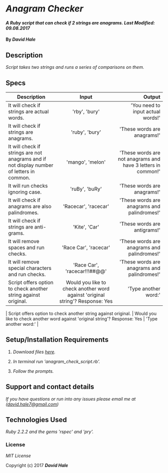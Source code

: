 # _Anagram Checker_

#### _A Ruby script that can check if 2 strings are anagrams. Last Modified: 09.08.2017_

#### By _David Hale_

## Description

_Script takes two strings and runs a series of comparisons on them._

## Specs

| Description        | Input           | Output  |
| ------------- |:-------------:| -----:|
| It will check if strings are actual words. | 'rby', 'bury' | 'You need to input actual words!' |
| It will check if strings are anagrams. | 'ruby', 'bury' | 'These words are anagrams!' |
| It will check if strings are not anagrams and if not display number of letters in common. |  'mango', 'melon'  | 'These words are not anagrams and have 3 letters in common!' |
| It will run checks ignoring case. | 'ruBy', 'buRy' | 'These words are anagrams!' |
| It will check if anagrams are also palindromes. | 'Racecar', 'racecar' | 'These words are anagrams and palindromes!' |
| It will check if strings are anti-grams. | 'Kite', 'Car' | 'These words are antigrams!' |
| It will remove spaces and run checks. | 'Race Car', 'racecar' | 'These words are anagrams and palindromes!' |
| It will remove special characters and run checks. | 'Race Car', 'racecar!!!##@@' | 'These words are anagrams and palindromes!' |
| Script offers option to check another string against original. | Would you like to check another word against 'original string'? Response: Yes | 'Type another word:' |

| Script offers option to check another string against original. | Would you like to check another word against 'original string'? Response: Yes | 'Type another word:' |

## Setup/Installation Requirements

1. _Download files [here](https://github.com/phuzisham/anagram_check.git)._

2. _In terminal run 'anagram_check_script.rb'._

3. _Follow the prompts._

## Support and contact details

_If you have questions or run into any issues please email me at (david.hale7@gmail.com)_

## Technologies Used

_Ruby 2.2.2 and the gems 'rspec' and 'pry'._

### License

*MIT License*

Copyright (c) 2017 **_David Hale_**
